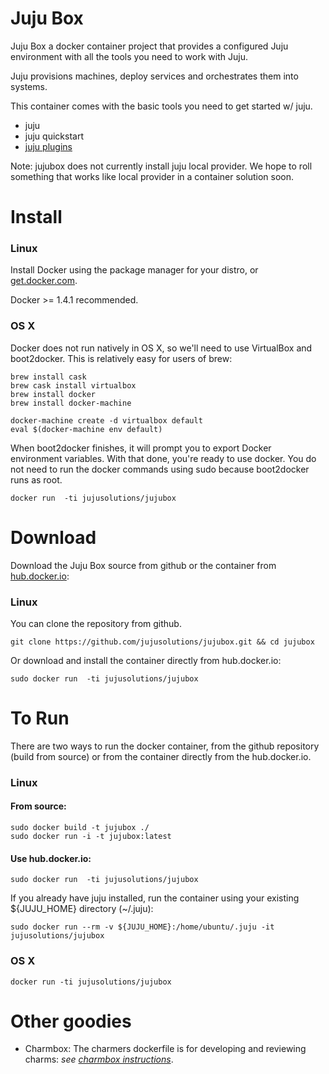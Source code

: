 # Juju Box

Juju Box a docker container project that provides a configured Juju
environment with all the tools you need to work with Juju.

Juju provisions machines, deploy services and orchestrates them into
systems.

This container comes with the basic tools you need to get started w/
juju.

 - juju
 - juju quickstart
 - [juju plugins](https://github.com/juju/plugins)

Note: jujubox does not currently install juju local provider.  We hope
to roll something that works like local provider in a container
solution soon.

# Install

### Linux
Install Docker using the package manager for your distro, or
[get.docker.com](https://get.docker.com/).

Docker >= 1.4.1 recommended.

### OS X

Docker does not run natively in OS X, so we'll need to use VirtualBox
and boot2docker. This is relatively easy for users of brew:

```
brew install cask
brew cask install virtualbox
brew install docker
brew install docker-machine

docker-machine create -d virtualbox default
eval $(docker-machine env default)
```

When boot2docker finishes, it will prompt you to export Docker
environment variables. With that done, you're ready to use docker.
You do not need to run the docker commands using sudo because
boot2docker runs as root.

    docker run  -ti jujusolutions/jujubox

# Download

Download the Juju Box source from github or the container from
[hub.docker.io](https://registry.hub.docker.com/u/jujusolutions/jujubox/):

### Linux
You can clone the repository from github.

```
git clone https://github.com/jujusolutions/jujubox.git && cd jujubox

```

Or download and install the container directly from hub.docker.io:

```
sudo docker run  -ti jujusolutions/jujubox
```


# To Run

There are two ways to run the docker container, from the github
repository (build from source) or from the container directly from the
hub.docker.io.


### Linux

#### From source:
```
sudo docker build -t jujubox ./
sudo docker run -i -t jujubox:latest
```

#### Use hub.docker.io:
```
sudo docker run  -ti jujusolutions/jujubox
```

If you already have juju installed, run the container using your
existing ${JUJU_HOME} directory (~/.juju):

```
sudo docker run --rm -v ${JUJU_HOME}:/home/ubuntu/.juju -it jujusolutions/jujubox
```

### OS X

```
docker run -ti jujusolutions/jujubox
```


# Other goodies

 - Charmbox: The charmers dockerfile is for developing and reviewing charms:
   *see
   [charmbox instructions](https://github.com/juju-solutions/charmbox)*.



